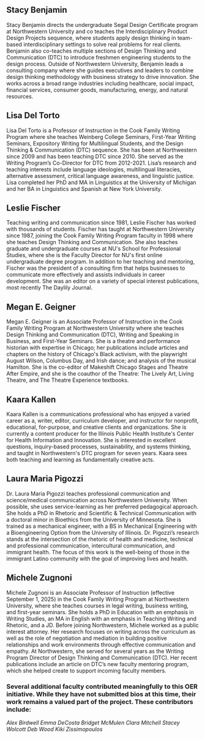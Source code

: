 ## Stacy Benjamin
Stacy Benjamin directs the undergraduate Segal Design Certificate program at Northwestern University and co teaches the Interdisciplinary Product Design Projects sequence, where students apply design thinking in team-based interdisciplinary settings to solve real problems for real clients. Benjamin also co-teaches multiple sections of Design Thinking and Communication (DTC) to introduce freshmen engineering students to the design process. Outside of Northwestern University, Benjamin leads a consulting company where she guides executives and leaders to combine design thinking methodology with business strategy to drive innovation. She works across a broad range industries including healthcare, social impact, financial services, consumer goods, manufacturing, energy, and natural resources.

## Lisa Del Torto
Lisa Del Torto is a Professor of Instruction in the Cook Family Writing Program where she teaches Weinberg College Seminars, First-Year Writing Seminars, Expository Writing for Multilingual Students, and the Design Thinking & Communication (DTC) sequence. She has been at Northwestern since 2009 and has been teaching DTC since 2010. She served as the Writing Program’s Co-Director for DTC from 2012-2021. Lisa’s research and teaching interests include language ideologies, multilingual literacies, alternative assessment, critical language awareness, and linguistic justice. Lisa completed her PhD and MA in Linguistics at the University of Michigan and her BA in Linguistics and Spanish at New York University.

## Leslie Fischer
Teaching writing and communication since 1981, Leslie Fischer has worked with thousands of students. Fischer has taught at Northwestern University since 1987, joining the Cook Family Writing Program faculty in 1998 where she teaches Design Thinking and Communication. She also teaches graduate and undergraduate courses at NU's School for Professional Studies, where she is the Faculty Director for NU's first online undergraduate degree program. In addition to her teaching and mentoring, Fischer was the president of a consulting firm that helps businesses to communicate more effectively and assists individuals in career development. She was an editor on a variety of special interest publications, most recently The Daylily Journal.

## Megan E. Geigner
Megan E. Geigner is an Associate Professor of Instruction in the Cook Family Writing Program at Northwestern University where she teaches Design Thinking and Communication (DTC), Writing and Speaking in Business, and First-Year Seminars. She is a theatre and performance historian with expertise in Chicago; her publications include articles and chapters on the history of Chicago's Black activism, with the playwright August Wilson, Columbus Day, and Irish dance; and analysis of the musical Hamilton. She is the co-editor of Makeshift Chicago Stages and Theatre After Empire, and she is the coauthor of the Theatre: The Lively Art, Living Theatre, and The Theatre Experience textbooks. 

## Kaara Kallen
Kaara Kallen is a communications professional who has enjoyed a varied career as a, writer, editor, curriculum developer, and instructor for nonprofit, educational, for-purpose, and creative clients and organizations. She is currently a content producer for the Illinois Public Health Institute's Center for Health Information and Innovation. She is interested in excellent questions, inquiry-based processes, sustainability, and systems thinking, and taught in Northwestern's DTC program for seven years. Kaara sees both teaching and learning as fundamentally creative acts.

## Laura Maria Pigozzi
Dr. Laura Maria Pigozzi teaches professional communication and science/medical communication across Northwestern University. When possible, she uses service-learning as her preferred pedagogical approach. She holds a PhD in Rhetoric and Scientific & Technical Communication with a doctoral minor in Bioethics from the University of Minnesota. She is trained as a mechanical engineer, with a BS in Mechanical Engineering with a Bioengineering Option from the University of Illinois. Dr. Pigozzi’s research stands at the intersection of the rhetoric of health and medicine, technical and professional communication, intercultural communication, and immigrant health. The focus of this work is the well-being of those in the immigrant Latino community with the goal of improving lives and health.

## Michele Zugnoni
Michele Zugnoni is an Associate Professor of Instruction (effective September 1, 2025) in the Cook Family Writing Program at Northwestern University, where she teaches courses in legal writing, business writing, and first-year seminars. She holds a PhD in Education with an emphasis in Writing Studies, an MA in English with an emphasis in Teaching Writing and Rhetoric, and a JD. Before joining Northwestern, Michele worked as a public interest attorney. Her research focuses on writing across the curriculum as well as the role of negotiation and mediation in building positive relationships and work environments through effective communication and empathy. At Northwestern, she served for several years as the Writing Program Director of Design Thinking and Communication (DTC). Her recent publications include an article on DTC’s new faculty mentoring program, which she helped create to support incoming faculty members.

### Several additional faculty contributed meaningfully to this OER initiative. While they have not submitted bios at this time, their work remains a valued part of the project. These contributors include:
_Alex Birdwell
Emma DeCosta
Bridget McMulen
Clara Mitchell
Stacey Wolcott
Deb Wood
Kiki Zissimopoulos_
